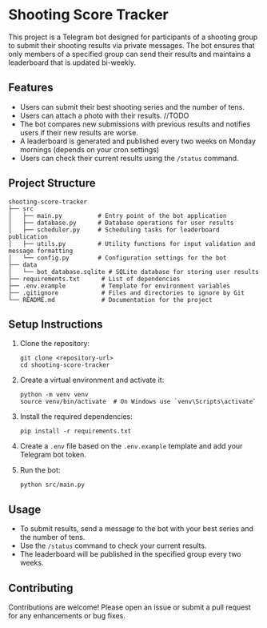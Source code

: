 # Shooting Score Tracker

This project is a Telegram bot designed for participants of a shooting group to submit their shooting results via private messages. The bot ensures that only members of a specified group can send their results and maintains a leaderboard that is updated bi-weekly.

## Features

- Users can submit their best shooting series and the number of tens.
- Users can attach a photo with their results. //TODO
- The bot compares new submissions with previous results and notifies users if their new results are worse.
- A leaderboard is generated and published every two weeks on Monday mornings (depends on your cron settings)
- Users can check their current results using the `/status` command.

## Project Structure

```
shooting-score-tracker
├── src
│   ├── main.py          # Entry point of the bot application
│   ├── database.py      # Database operations for user results
│   ├── scheduler.py     # Scheduling tasks for leaderboard publication
│   ├── utils.py         # Utility functions for input validation and message formatting
│   └── config.py        # Configuration settings for the bot
├── data
│   └── bot_database.sqlite # SQLite database for storing user results
├── requirements.txt      # List of dependencies
├── .env.example          # Template for environment variables
├── .gitignore            # Files and directories to ignore by Git
└── README.md             # Documentation for the project
```

## Setup Instructions

1. Clone the repository:
   ```
   git clone <repository-url>
   cd shooting-score-tracker
   ```

2. Create a virtual environment and activate it:
   ```
   python -m venv venv
   source venv/bin/activate  # On Windows use `venv\Scripts\activate`
   ```

3. Install the required dependencies:
   ```
   pip install -r requirements.txt
   ```

4. Create a `.env` file based on the `.env.example` template and add your Telegram bot token.

5. Run the bot:
   ```
   python src/main.py
   ```

## Usage

- To submit results, send a message to the bot with your best series and the number of tens.
- Use the `/status` command to check your current results.
- The leaderboard will be published in the specified group every two weeks.

## Contributing

Contributions are welcome! Please open an issue or submit a pull request for any enhancements or bug fixes.